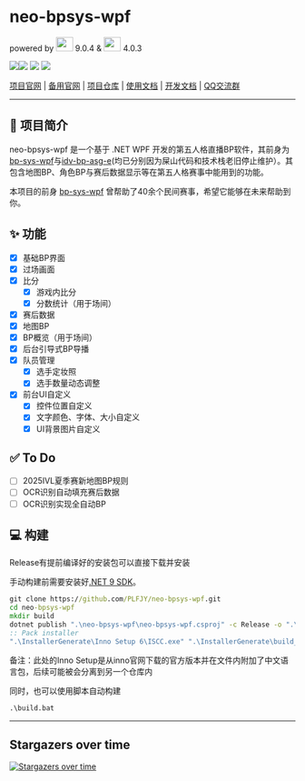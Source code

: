 # neo-bpsys-wpf

powered by <img src="E:\_PersonalStuff\ASG\bpsys\neo-bpsys-docs\images\logo_net.jpg" width="30px" height="25px"> 9.0.4 & <img src="E:\_PersonalStuff\ASG\bpsys\neo-bpsys-docs\images\wpfui.png" width="30px" height="25px"> 4.0.3

[![](https://img.shields.io/github/issues/plfjy/neo-bpsys-wpf.svg)](https://github.com/plfjy/neo-bpsys-wpf/issues)[![](https://img.shields.io/github/forks/plfjy/neo-bpsys-wpf.svg)](https://github.com/plfjy/neo-bpsys-wpf/network) [![](https://img.shields.io/github/stars/plfjy/neo-bpsys-wpf.svg)](https://github.com/caiyongji/emoji-list/stargazers) [![](https://img.shields.io/github/release/plfjy/neo-bpsys-wpf.svg)](https://github.com/caiyongji/emoji-list/releases)

[项目官网](https://bpsys.plfjy.top/) | [备用官网](https://plfjy.github.io/neo-bpsys-website/) | [项目仓库](https://github.com/PLFJY/neo-bpsys-wpf) | [使用文档](https://docs.bpsys.plfjy.top/docs/neo-bpsys-wpf%E4%BD%BF%E7%94%A8%E6%96%87%E6%A1%A3/%E5%89%8D%E8%A8%80) | [开发文档](https://docs.bpsys.plfjy.top/docs/%E5%BC%80%E5%8F%91%E6%96%87%E6%A1%A3) | [QQ交流群](https://qm.qq.com/q/uqoK5tMtJQ)

---

## :book: 项目简介

neo-bpsys-wpf 是一个基于 .NET WPF 开发的第五人格直播BP软件，其前身为[bp-sys-wpf](https://github.com/PLFJY/bp-sys-wpf)与[idv-bp-asg-e](https://github.com/PLFJY/idv-bp-asg-e)(均已分别因为屎山代码和技术栈老旧停止维护）。其包含地图BP、角色BP与赛后数据显示等在第五人格赛事中能用到的功能。

本项目的前身 [bp-sys-wpf](https://github.com/plfjy/bp-sys-wpf) 曾帮助了40余个民间赛事，希望它能够在未来帮助到你。

## :sparkles: 功能

- [x] 基础BP界面
- [x] 过场画面
- [x] 比分
  - [x] 游戏内比分
  - [x] 分数统计（用于场间）
- [x] 赛后数据
- [x] 地图BP
- [x] BP概览（用于场间）
- [x] 后台引导式BP导播
- [x] 队员管理
  - [x] 选手定妆照
  - [x] 选手数量动态调整
- [x] 前台UI自定义
  - [x] 控件位置自定义
  - [x] 文字颜色、字体、大小自定义
  - [x] UI背景图片自定义

## :white_check_mark: To Do

- [ ] 2025IVL夏季赛新地图BP规则
- [ ] OCR识别自动填充赛后数据
- [ ] OCR识别实现全自动BP

## :computer: 构建

Release有提前编译好的安装包可以直接下载并安装

手动构建前需要安装好[.NET 9 SDK](https://dotnet.microsoft.com/zh-cn/download/dotnet/9.0)。

```cmd
git clone https://github.com/PLFJY/neo-bpsys-wpf.git
cd neo-bpsys-wpf
mkdir build
dotnet publish ".\neo-bpsys-wpf\neo-bpsys-wpf.csproj" -c Release -o ".\build\neo-bpsys-wpf"
:: Pack installer
".\InstallerGenerate\Inno Setup 6\ISCC.exe" ".\InstallerGenerate\build_Installer.iss"
```

备注：此处的Inno Setup是从inno官网下载的官方版本并在文件内附加了中文语言包，后续可能被会分离到另一个仓库内

同时，也可以使用脚本自动构建

```cmd
.\build.bat
```

---


## Stargazers over time

[![Stargazers over time](https://starchart.cc/PLFJY/neo-bpsys-wpf.svg?variant=adaptive)](https://starchart.cc/PLFJY/neo-bpsys-wpf)

